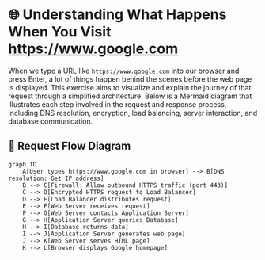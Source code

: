 # 🌐 Understanding What Happens When You Visit https://www.google.com

When we type a URL like `https://www.google.com` into our browser and press Enter, a lot of things happen behind the scenes before the web page is displayed. This exercise aims to visualize and explain the journey of that request through a simplified architecture. Below is a Mermaid diagram that illustrates each step involved in the request and response process, including DNS resolution, encryption, load balancing, server interaction, and database communication.

## 🧠 Request Flow Diagram

```mermaid
graph TD
    A[User types https://www.google.com in browser] --> B[DNS resolution: Get IP address]
    B --> C[Firewall: Allow outbound HTTPS traffic (port 443)]
    C --> D[Encrypted HTTPS request to Load Balancer]
    D --> E[Load Balancer distributes request]
    E --> F[Web Server receives request]
    F --> G[Web Server contacts Application Server]
    G --> H[Application Server queries Database]
    H --> I[Database returns data]
    I --> J[Application Server generates web page]
    J --> K[Web Server serves HTML page]
    K --> L[Browser displays Google homepage]
